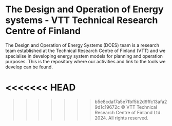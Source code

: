 # The Design and Operation of Energy systems - VTT Technical Research Centre of Finland

The Design and Operation of Energy Systems (DOES) team is a research team established at the Technical Research Centre of Finland (VTT) and we specialise in developing energy system models for planning and operation purposes. This is the repository where our activities and link to the tools we develop can be found.

<<<<<<< HEAD
=======


>>>>>>> b5e8cdaf7a5e7fbf5b2d9ffc13afa29d1c19672c
© VTT Technical Research Centre of Finland Ltd. 2024. All rights reserved.